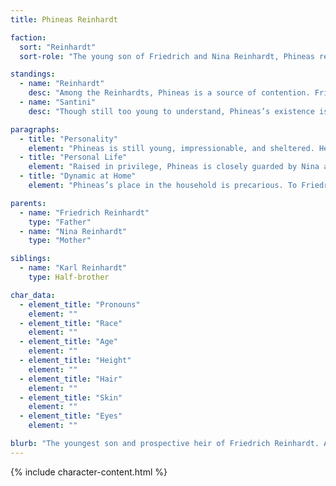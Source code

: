 ```yaml
---
title: Phineas Reinhardt

faction:
  sort: "Reinhardt"
  sort-role: "The young son of Friedrich and Nina Reinhardt, Phineas represents Friedrich’s late attempt to secure the family line after Karl’s failed betrothal. His presence deepens divisions within the household."

standings:
  - name: "Reinhardt"
    desc: "Among the Reinhardts, Phineas is a source of contention. Friedrich dotes on him as proof the family’s future is secure, while Karl sees him as a pawn of Nina and a threat to their place in the line of succession."
  - name: "Santini"
    desc: "Though still too young to understand, Phineas’s existence is tied to the Reinhardt-Santini split. Many in the Santini family dismiss him as the product of Nina’s ambition, a living reminder of the marriage that fractured both houses."

paragraphs:
  - title: "Personality"
    element: "Phineas is still young, impressionable, and sheltered. He parrots Nina’s words and attitudes, which makes him come across as precocious but also manipulative in miniature. Whether this is genuine or simply mimicry is uncertain."
  - title: "Personal Life"
    element: "Raised in privilege, Phineas is closely guarded by Nina and largely shaped by her influence. Friedrich treats him with indulgent affection, blind to the way his presence inflames resentment in the rest of the family. Karl, in particular, keeps his distance, seeing Phineas less as a brother and more as the symbol of his father’s betrayal."
  - title: "Dynamic at Home"
    element: "Phineas’s place in the household is precarious. To Friedrich, he is hope for the Reinhardt line; to Nina, he is leverage; to Karl, he is an interloper. The boy grows up surrounded by tension, learning early that his very existence unsettles the home he lives in."

parents:
  - name: "Friedrich Reinhardt"
    type: "Father"
  - name: "Nina Reinhardt"
    type: "Mother"

siblings:
  - name: "Karl Reinhardt"
    type: Half-brother

char_data:
  - element_title: "Pronouns"
    element: ""
  - element_title: "Race"
    element: ""
  - element_title: "Age"
    element: ""
  - element_title: "Height"
    element: ""
  - element_title: "Hair"
    element: ""
  - element_title: "Skin"
    element: ""
  - element_title: "Eyes"
    element: ""

blurb: "The youngest son and prospective heir of Friedrich Reinhardt. After the death of his first wife and the failed marriage of Karl, Friedrich was worried about his family's lineage."
---
```


{% include character-content.html %}